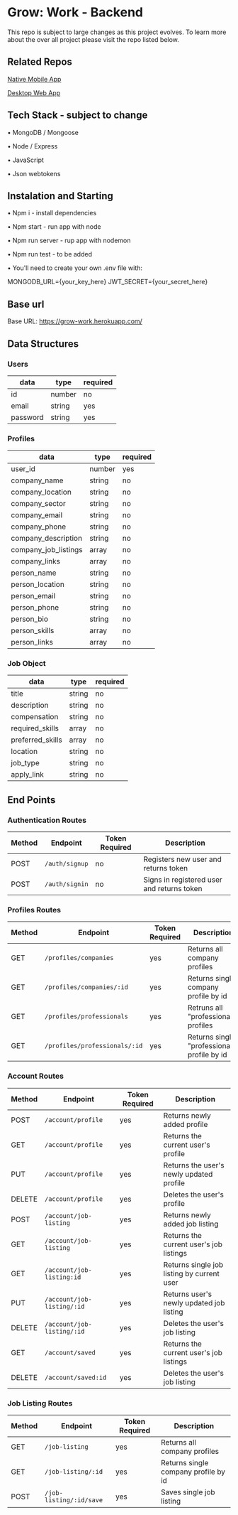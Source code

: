 # Grow: Work - Backend

This repo is subject to large changes as this project evolves. To learn more about the over all project please visit the repo listed below.

## Related Repos

[Native Mobile App](https://github.com/Grow-Work/frontend-react-native)

[Desktop Web App](https://github.com/Grow-Work/frontend-react-desktop)

## Tech Stack - subject to change

• MongoDB / Mongoose

• Node / Express

• JavaScript

• Json webtokens

## Instalation and Starting

• Npm i - install dependencies

• Npm start - run app with node

• Npm run server - rup app with nodemon

• Npm run test - to be added

• You'll need to create your own .env file with:

MONGODB_URL={your_key_here}
JWT_SECRET={your_secret_here}

## Base url

Base URL: https://grow-work.herokuapp.com/

## Data Structures

### Users

| data         | type   | required |
| ------------ | ------ | -------- |
| id           | number | no       |
| email        | string | yes      |
| password     | string | yes      |

### Profiles

| data                 | type   | required |
| -------------------- | ------ | -------- |
| user_id              | number | yes      |
| company_name         | string | no       |
| company_location     | string | no       |
| company_sector       | string | no       |
| company_email        | string | no       |
| company_phone        | string | no       |
| company_description  | string | no       |
| company_job_listings | array  | no       |
| company_links        | array  | no       |
| person_name          | string | no       |
| person_location      | string | no       |
| person_email         | string | no       |
| person_phone         | string | no       |
| person_bio           | string | no       |
| person_skills        | array  | no       |
| person_links         | array  | no       |

### Job Object

| data             | type   | required |
| ---------------- | ------ | -------- |
| title            | string | no       |
| description      | string | no       |
| compensation     | string | no       |
| required_skills  | array  | no       |
| preferred_skills | array  | no       |
| location         | string | no       |
| job_type         | string | no       |
| apply_link       | string | no       |

## End Points

### Authentication Routes

| Method | Endpoint       | Token Required | Description                                |
| ------ | -------------- | -------------- | ------------------------------------------ |
| POST   | `/auth/signup` | no             | Registers new user and returns token       |
| POST   | `/auth/signin` | no             | Signs in registered user and returns token |

### Profiles Routes

| Method | Endpoint                      | Token Required | Description                                 |
| ------ | ------------------------------| -------------- | ------------------------------------------  |
| GET    | `/profiles/companies`         | yes            | Returns all company profiles                |
| GET    | `/profiles/companies/:id`     | yes            | Returns single company profile by id        |
| GET    | `/profiles/professionals`     | yes            | Retruns all "professionals" profiles        |
| GET    | `/profiles/professionals/:id` | yes            | Returns single "professional" profile by id |

### Account Routes

| Method | Endpoint                        | Token Required | Description                                 |
| ------ | ------------------------------- | -------------- | ------------------------------------------  |
| POST   | `/account/profile`              | yes            | Returns newly added profile                 |
| GET    | `/account/profile`              | yes            | Returns the current user's profile          |
| PUT    | `/account/profile`              | yes            | Returns the user's newly updated profile    |
| DELETE | `/account/profile`              | yes            | Deletes the user's profile                  |
| POST   | `/account/job-listing`          | yes            | Returns newly added job listing             |
| GET    | `/account/job-listing`          | yes            | Returns the current user's job listings     |
| GET    | `/account/job-listing:id`       | yes            | Returns single job listing by current user  |
| PUT    | `/account/job-listing/:id`      | yes            | Returns user's newly updated job listing    |
| DELETE | `/account/job-listing/:id`      | yes            | Deletes the user's job listing              |
| GET    | `/account/saved`                | yes            | Returns the current user's job listings     |
| DELETE | `/account/saved:id`             | yes            | Deletes the user's job listing              |

### Job Listing Routes

| Method | Endpoint                | Token Required | Description                           |
| ------ | ------------------------| -------------- | ------------------------------------  |
| GET    | `/job-listing`          | yes            | Returns all company profiles          |
| GET    | `/job-listing/:id`      | yes            | Returns single company profile by id  |
| POST   | `/job-listing/:id/save` | yes            | Saves single job listing              |

